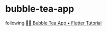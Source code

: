 # bubble-tea-app

following [📱🧋 Bubble Tea App • Flutter Tutorial](https://www.youtube.com/watch?v=Lm_XCijreJk)
